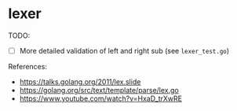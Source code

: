 # lexer


TODO:
  - [ ] More detailed validation of left and right sub (see `lexer_test.go`)

References:
* https://talks.golang.org/2011/lex.slide
* https://golang.org/src/text/template/parse/lex.go
* https://www.youtube.com/watch?v=HxaD_trXwRE


